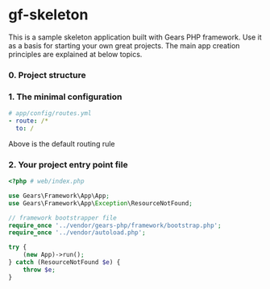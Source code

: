gf-skeleton
===========

This is a sample skeleton application built with Gears PHP framework. Use it as a basis for starting your own great projects.
The main app creation principles are explained at below topics.

### 0. Project structure


### 1. The minimal configuration
```yaml
# app/config/routes.yml
- route: /*
  to: /
```
Above is the default routing rule


### 2. Your project entry point file
```php
<?php # web/index.php

use Gears\Framework\App\App;
use Gears\Framework\App\Exception\ResourceNotFound;

// framework bootstrapper file
require_once '../vendor/gears-php/framework/bootstrap.php';
require_once '../vendor/autoload.php';

try {
    (new App)->run();
} catch (ResourceNotFound $e) {
    throw $e;
}
```

